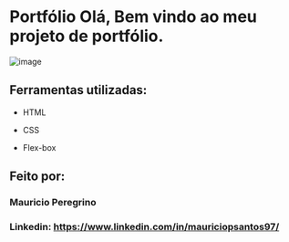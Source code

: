 # Portfólio Olá, Bem vindo ao meu projeto de portfólio.

![image](https://github.com/mauriciopssantos/portfolio/blob/cd8e01ac5517dec7e8d10f4674de5e2138a3eae3/assets/img/screen.png)

## Ferramentas utilizadas:

* HTML

* CSS

* Flex-box

## Feito por:

### Mauricio Peregrino

### Linkedin: https://www.linkedin.com/in/mauriciopsantos97/

```

